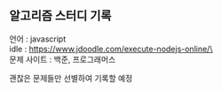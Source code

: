 ## 알고리즘 스터디 기록

언어 : javascript  
idle : https://www.jdoodle.com/execute-nodejs-online/\  
문제 사이트 : 백준, 프로그래머스

괜찮은 문제들만 선별하여 기록할 예정
